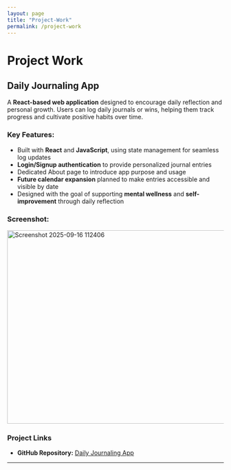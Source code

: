 ```yaml
---
layout: page
title: "Project-Work"
permalink: /project-work
---
```


# Project Work

## Daily Journaling App

A **React-based web application** designed to encourage daily reflection and personal growth. Users can log daily journals or wins, helping them track progress and cultivate positive habits over time.

### Key Features:
- Built with **React** and **JavaScript**, using state management for seamless log updates
- **Login/Signup authentication** to provide personalized journal entries
- Dedicated About page to introduce app purpose and usage
- **Future calendar expansion** planned to make entries accessible and visible by date
- Designed with the goal of supporting **mental wellness** and **self-improvement** through daily reflection

### Screenshot:
<img width="604" height="449" alt="Screenshot 2025-09-16 112406" src="https://github.com/user-attachments/assets/e6c402bc-c01f-461b-a8b7-0fcce9239bca" />

### Project Links
- **GitHub Repository:** [Daily Journaling App](https://github.com/jrueter15/launchcode-unit-1-project/tree/main/unit-1-project)  

---

